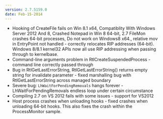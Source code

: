 ```yaml
---
version: 2.7.5159.0
date: Feb-15-2014
---
```

 * Hooking of CreateFile fails on Win 8.1 x64, Compatiblity With Windows Server 2012 And 8, Crashed Notepad in Win 8 64-bit, 2.7 FileMon crashes 64-bit processes, Do not work on Windows8 x64., relative mov in EntryPoint not handled - correctly relocates RIP addresses (64-bit). Windows 8/8.1 kernel32 APIs now all use RIP addressing when passing through to kernelbase.
 * Command-line arguments problem in RtlCreateSuspendedProcess - command line correctly passed through
 * Bug in RtlGetLastErrorString, RtlGetLastErrorString() returns empty string for invalidate parameter - fixed marshalling bug with RtlGetLastErrorString across managed boundary
 * Severe bug: `LhWaitForPendingRemovals` hangs forever - LhWaitForPendingRemovals endless loop under certain circumstance
 * Compiling 2.7 on VS 2012 fails with some issues - support for VS2012
 * Host process crashes when unloading hooks - fixed crashes when unloading 64-bit hooks. This also fixes the crash within the ProcessMonitor sample.